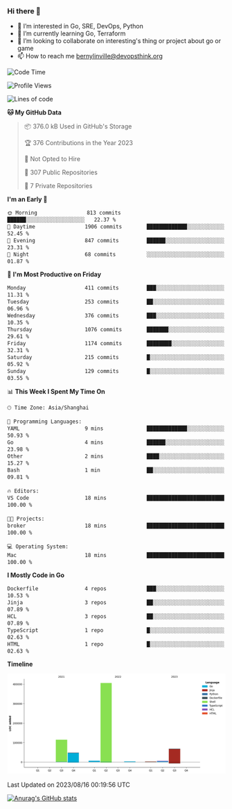 ### Hi there 👋

- 👀 I’m interested in Go, SRE, DevOps, Python
- 🌱 I’m currently learning Go, Terraform
- 👯 I’m looking to collaborate on interesting's thing or project about go or game
- 📫 How to reach me bernylinville@devopsthink.org

<!--START_SECTION:waka-->
![Code Time](http://img.shields.io/badge/Code%20Time-271%20hrs%2026%20mins-blue)

![Profile Views](http://img.shields.io/badge/Profile%20Views-0-blue)

![Lines of code](https://img.shields.io/badge/From%20Hello%20World%20I%27ve%20Written-656.3%20thousand%20lines%20of%20code-blue)

**🐱 My GitHub Data** 

> 📦 376.0 kB Used in GitHub's Storage 
 > 
> 🏆 376 Contributions in the Year 2023
 > 
> 🚫 Not Opted to Hire
 > 
> 📜 307 Public Repositories 
 > 
> 🔑 7 Private Repositories 
 > 
**I'm an Early 🐤** 

```text
🌞 Morning                813 commits         ██████░░░░░░░░░░░░░░░░░░░   22.37 % 
🌆 Daytime                1906 commits        █████████████░░░░░░░░░░░░   52.45 % 
🌃 Evening                847 commits         ██████░░░░░░░░░░░░░░░░░░░   23.31 % 
🌙 Night                  68 commits          ░░░░░░░░░░░░░░░░░░░░░░░░░   01.87 % 
```
📅 **I'm Most Productive on Friday** 

```text
Monday                   411 commits         ███░░░░░░░░░░░░░░░░░░░░░░   11.31 % 
Tuesday                  253 commits         ██░░░░░░░░░░░░░░░░░░░░░░░   06.96 % 
Wednesday                376 commits         ███░░░░░░░░░░░░░░░░░░░░░░   10.35 % 
Thursday                 1076 commits        ███████░░░░░░░░░░░░░░░░░░   29.61 % 
Friday                   1174 commits        ████████░░░░░░░░░░░░░░░░░   32.31 % 
Saturday                 215 commits         █░░░░░░░░░░░░░░░░░░░░░░░░   05.92 % 
Sunday                   129 commits         █░░░░░░░░░░░░░░░░░░░░░░░░   03.55 % 
```


📊 **This Week I Spent My Time On** 

```text
🕑︎ Time Zone: Asia/Shanghai

💬 Programming Languages: 
YAML                     9 mins              █████████████░░░░░░░░░░░░   50.93 % 
Go                       4 mins              ██████░░░░░░░░░░░░░░░░░░░   23.98 % 
Other                    2 mins              ████░░░░░░░░░░░░░░░░░░░░░   15.27 % 
Bash                     1 min               ██░░░░░░░░░░░░░░░░░░░░░░░   09.81 % 

🔥 Editors: 
VS Code                  18 mins             █████████████████████████   100.00 % 

🐱‍💻 Projects: 
broker                   18 mins             █████████████████████████   100.00 % 

💻 Operating System: 
Mac                      18 mins             █████████████████████████   100.00 % 
```

**I Mostly Code in Go** 

```text
Dockerfile               4 repos             ███░░░░░░░░░░░░░░░░░░░░░░   10.53 % 
Jinja                    3 repos             ██░░░░░░░░░░░░░░░░░░░░░░░   07.89 % 
HCL                      3 repos             ██░░░░░░░░░░░░░░░░░░░░░░░   07.89 % 
TypeScript               1 repo              █░░░░░░░░░░░░░░░░░░░░░░░░   02.63 % 
HTML                     1 repo              █░░░░░░░░░░░░░░░░░░░░░░░░   02.63 % 
```



**Timeline**

![Lines of Code chart](https://raw.githubusercontent.com/bernylinville/bernylinville/main/assets/bar_graph.png)


 Last Updated on 2023/08/16 00:19:56 UTC
<!--END_SECTION:waka-->

[![Anurag's GitHub stats](https://github-readme-stats.vercel.app/api?username=bernylinville)](https://github.com/anuraghazra/github-readme-stats)


<!--
**kylechou-dunk/kylechou-dunk** is a ✨ _special_ ✨ repository because its `README.md` (this file) appears on your GitHub profile.

Here are some ideas to get you started:

- 🔭 I’m currently working on ...
- 🌱 I’m currently learning ...
- 👯 I’m looking to collaborate on ...
- 🤔 I’m looking for help with ...
- 💬 Ask me about ...
- 📫 How to reach me: ...
- 😄 Pronouns: ...
- ⚡ Fun fact: ...
-->
